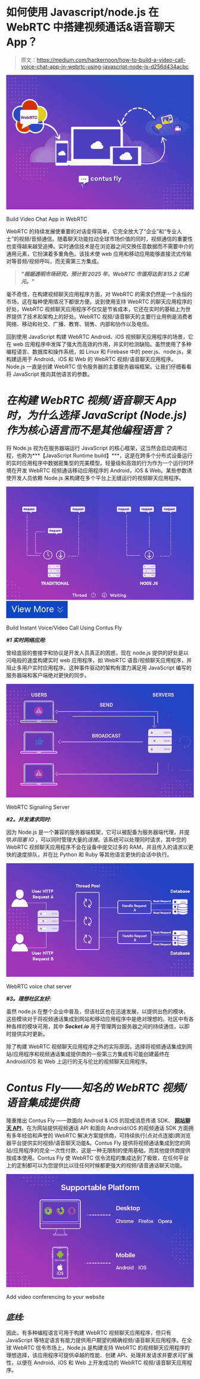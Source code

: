 # 如何使用 Javascript/node.js 在 WebRTC 中搭建视频通话&语音聊天 App？

> 原文：<https://medium.com/hackernoon/how-to-build-a-video-call-voice-chat-app-in-webrtc-using-javascript-node-js-d256d434acbc>

![](img/e914de9d8b778f8ccaff77f957f3e2aa.png)

Build Video Chat App in WebRTC

WebRTC 的持续发展使重要的对话变得简单，它完全放大了“企业”和“专业人士”的视频/音频通信。随着聊天功能拉动全球市场价值的同时，视频通信的重要性也变得越来越受追捧。实时通信技术是在浏览器之间交换任意数据而不需要中介的通用元素，它扮演着多重角色。该技术使 web 应用和移动应用能够直接流式传输对等音频/视频呼叫，而无需第三方集成。

> ***“根据透明市场研究，预计到 2025 年，WebRTC 市值将达到 815.2 亿美元。”***

毫不奇怪，在构建视频聊天应用程序方面，对 WebRTC 的需求仍然是一个永恒的市场，这在每种使用情况下都很方便。说到使用支持 WebRTC 的聊天应用程序的好处，WebRTC 视频聊天应用程序不仅仅是节省成本，它还在实时的基础上为世界提供了技术和架构上的好处。WebRTC 视频/语音聊天的主要行业用例是消费者网络、移动和社交、广播、教育、销售、内部和协作以及电信。

回到使用 JavaScript 构建 WebRTC Android、iOS 视频聊天应用程序的场景，它在 web 应用程序中发挥了强大而高效的作用，并实时检测缺陷。虽然使用了多种编程语言、数据库和操作系统，如 Linux 和 Firebase 中的 peer.js、node.js，来构建适用于 Android、iOS 和 Web 的 WebRTC 视频/语音聊天应用程序。Node.js 一直是创建 WebRTC 信令服务器的主要服务器端框架。让我们仔细看看将 JavaScript 推向其他语言的参数。

# ***在构建 WebRTC 视频/语音聊天 App 时，为什么选择 JavaScript (Node.js)作为核心语言而不是其他编程语言？***

将 Node.js 视为在服务器端运行 JavaScript 的核心框架，这当然会启动调用过程，也称为***【JavaScript Runtime build】***，这是在跨多个分布式设备运行的实时应用程序中数据密集型的完美模型。轻量级和高效的行为作为一个运行时环境在开发 WebRTC 视频通话移动应用程序的 Android，iOS & Web。某些参数诱使开发人员依赖 Node.js 来构建在多个平台上无缝运行的视频聊天应用程序。

![](img/2ed9febc2002413c8cdf2eb2a34e3c6a.png)[![](img/5184fee8cd27a66fbfc940432f5e93a2.png)](https://www.contus.com/messaging-solutions.php?utm_source=Webrtc-API&utm_medium=InContentLink&utm_campaign=Hackernoon)

Build Instant Voice/Video Call Using Contus Fly

***#1 实时网络应用:***

曾经底层的套接字和协议是开发人员真正的困惑，现在 node.js 提供的好处是以闪电般的速度构建实时 web 应用程序，如 WebRTC 语音/视频聊天应用程序，并阻止多用户实时应用程序。这种事件驱动的架构有潜力满足用 JavaScript 编写的服务器端和客户端绝对更快的同步。

![](img/b484b5f2f43f5462b0b35215828c4abb.png)

WebRTC Signaling Server

***#2。并发请求同时:***

因为 Node.js 是一个兼容的服务器端框架，它可以被配备为服务器端代理，并提供*非阻塞 IO* ，可以同时管理大量的*连接*。该系统可以处理同时请求，其中您的 WebRTC 视频聊天应用程序不会在设备中提交过多的 RAM，并且传入的请求以更快的速度排队，并在比 Python 和 Ruby 等其他语言更快的会话中执行。

![](img/6f7314e3a60c50b24b33e982e4ddd141.png)

WebRTC voice chat server

***#3。理想社区友好:***

虽然 node.js 在整个企业中普及，但该社区也在迅速发展，以提供出色的模块，这些模块对于将视频通话集成到网站和移动应用程序中是绝对理想的。社区中有各种各样的模块可用，其中 ***Socket.io*** 用于管理两台服务器之间的持续通信，以即时提供实时更新。

除了构建 WebRTC 视频聊天应用程序之外的实际原因，选择将视频通话集成到网站/应用程序和视频通话集成提供商的一些第三方集成有可能创建最终在 Android/iOS 和 Web 上运行的无与伦比的视频聊天应用程序。

# ***Contus Fly——知名的 WebRTC 视频/语音集成提供商***

隆重推出 Contus Fly —一款面向 Android & iOS 的现成消息传递 SDK、 [**网站聊天 API**](https://www.contus.com/messaging-solutions.php?utm_source=Webrtc-API&utm_medium=InContentLink1&utm_campaign=Hackernoon)，在为网站提供视频通话 API 和面向 Android/iOS 的视频通话 SDK 方面拥有多年经验和声誉的 WebRTC 解决方案提供商，可持续执行(点对点连接)跨浏览器平台提供实时视频/语音聊天功能&。Contus Fly 提供将视频通话集成到您的网站/应用程序的完全一次性付款，这是一种无限制的使用基础，而其他提供商提供按成本使用。Contus Fly 使 WebRTC 信令流程的集成达到了极致，在任何平台上的定制都可以为您提供比以往任何时候都更强大的视频/语音通话聊天功能。

![](img/aee13f90f3fe08b004706f17944c8483.png)

Add video conferencing to your website

## ***底线:***

因此，有多种编程语言可用于构建 WebRTC 视频聊天应用程序，但只有 JavaScript 等特定语言有能力提供用户期望的精确视频/语音聊天应用程序。在全球 WebRTC 信令市场上，Node.js 是构建支持 WebRTC 的视频聊天应用程序的理想选择，该应用程序可提供卓越的性能、创建 API、处理并发请求并要求可扩展性，以便在 Android、iOS 和 Web 上开发成功的 WebRTC 视频/语音聊天应用程序。
